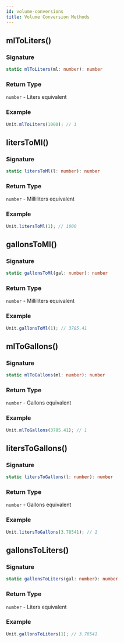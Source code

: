 ```yaml
---
id: volume-conversions
title: Volume Conversion Methods
---
```


<!-- markdownlint-disable-file MD024 -->

## mlToLiters()

### Signature

```typescript
static mlToLiters(ml: number): number
```

### Return Type

`number` - Liters equivalent

### Example

```javascript
Unit.mlToLiters(1000); // 1
```

## litersToMl()

### Signature

```typescript
static litersToMl(l: number): number
```

### Return Type

`number` - Milliliters equivalent

### Example

```javascript
Unit.litersToMl(1); // 1000
```

## gallonsToMl()

### Signature

```typescript
static gallonsToMl(gal: number): number
```

### Return Type

`number` - Milliliters equivalent

### Example

```javascript
Unit.gallonsToMl(1); // 3785.41
```

## mlToGallons()

### Signature

```typescript
static mlToGallons(ml: number): number
```

### Return Type

`number` - Gallons equivalent

### Example

```javascript
Unit.mlToGallons(3785.41); // 1
```

## litersToGallons()

### Signature

```typescript
static litersToGallons(l: number): number
```

### Return Type

`number` - Gallons equivalent

### Example

```javascript
Unit.litersToGallons(3.78541); // 1
```

## gallonsToLiters()

### Signature

```typescript
static gallonsToLiters(gal: number): number
```

### Return Type

`number` - Liters equivalent

### Example

```javascript
Unit.gallonsToLiters(1); // 3.78541
```
